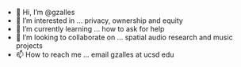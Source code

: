 - 👋 Hi, I’m @gzalles
- 👀 I’m interested in ... privacy, ownership and equity
- 🌱 I’m currently learning ... how to ask for help
- 💞️ I’m looking to collaborate on ... spatial audio research and music projects
- 📫 How to reach me ... email gzalles at ucsd edu
